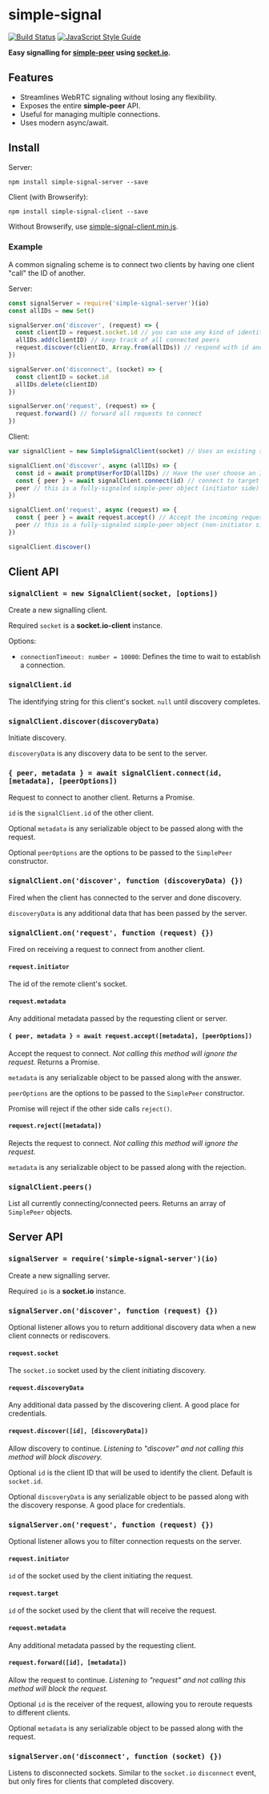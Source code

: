# simple-signal

[![Build Status](https://travis-ci.org/t-mullen/simple-signal.svg?branch=master)](https://travis-ci.org/t-mullen/simple-signal) [![JavaScript Style Guide](https://img.shields.io/badge/code_style-standard-brightgreen.svg)](https://standardjs.com)

**Easy signalling for [simple-peer](https://github.com/feross/simple-peer) using [socket.io](https://github.com/socketio/socket.io).**

## Features
- Streamlines WebRTC signaling without losing any flexibility.
- Exposes the entire **simple-peer** API.
- Useful for managing multiple connections.
- Uses modern async/await.

## Install
Server:
```
npm install simple-signal-server --save
```

Client (with Browserify):
```
npm install simple-signal-client --save
```

Without Browserify, use [simple-signal-client.min.js](https://github.com/t-mullen/simple-signal/releases).

### Example
A common signaling scheme is to connect two clients by having one client "call" the ID of another.

Server:
```javascript
const signalServer = require('simple-signal-server')(io)
const allIDs = new Set()

signalServer.on('discover', (request) => {
  const clientID = request.socket.id // you can use any kind of identity, here we use socket.id
  allIDs.add(clientID) // keep track of all connected peers
  request.discover(clientID, Array.from(allIDs)) // respond with id and list of other peers
})

signalServer.on('disconnect', (socket) => {
  const clientID = socket.id
  allIDs.delete(clientID)
})

signalServer.on('request', (request) => {
  request.forward() // forward all requests to connect
})
```

Client:
```javascript
var signalClient = new SimpleSignalClient(socket) // Uses an existing socket.io-client instance

signalClient.on('discover', async (allIDs) => {
  const id = await promptUserForID(allIDs) // Have the user choose an ID to connect to
  const { peer } = await signalClient.connect(id) // connect to target client
  peer // this is a fully-signaled simple-peer object (initiator side)
})

signalClient.on('request', async (request) => {
  const { peer } = await request.accept() // Accept the incoming request
  peer // this is a fully-signaled simple-peer object (non-initiator side)
})

signalClient.discover()
```

## Client API

### `signalClient = new SignalClient(socket, [options])`
Create a new signalling client.

Required `socket` is a **socket.io-client** instance.

Options:

- `connectionTimeout: number = 10000`: Defines the time to wait to establish a connection.

### `signalClient.id`
The identifying string for this client's socket. `null` until discovery completes.

### `signalClient.discover(discoveryData)`
Initiate discovery.

`discoveryData` is any discovery data to be sent to the server.

### `{ peer, metadata } = await signalClient.connect(id, [metadata], [peerOptions])`
Request to connect to another client. Returns a Promise.

`id` is the `signalClient.id` of the other client.

Optional `metadata` is any serializable object to be passed along with the request.

Optional `peerOptions` are the options to be passed to the `SimplePeer` constructor.

### `signalClient.on('discover', function (discoveryData) {})`
Fired when the client has connected to the server and done discovery.

`discoveryData` is any additional data that has been passed by the server.

### `signalClient.on('request', function (request) {})`
Fired on receiving a request to connect from another client.

#### `request.initiator`
The id of the remote client's socket.

#### `request.metadata`
Any additional metadata passed by the requesting client or server.

#### `{ peer, metadata } = await request.accept([metadata], [peerOptions])`
Accept the request to connect. *Not calling this method will ignore the request.*  Returns a Promise.

`metadata` is any serializable object to be passed along with the answer.

`peerOptions` are the options to be passed to the `SimplePeer` constructor.

Promise will reject if the other side calls `reject()`.

#### `request.reject([metadata])`
Rejects the request to connect. *Not calling this method will ignore the request.*

`metadata` is any serializable object to be passed along with the rejection.

### `signalClient.peers()`
List all currently connecting/connected peers. Returns an array of `SimplePeer` objects.

## Server API

### `signalServer = require('simple-signal-server')(io)`
Create a new signalling server.

Required `io` is a **socket.io** instance.

### `signalServer.on('discover', function (request) {})`
Optional listener allows you to return additional discovery data when a new client connects or rediscovers.

#### `request.socket`
The `socket.io` socket used by the client initiating discovery.

#### `request.discoveryData`
Any additional data passed by the discovering client. A good place for credentials.

#### `request.discover([id], [discoveryData])`
Allow discovery to continue. *Listening to "discover" and not calling this method will block discovery.*

Optional `id` is the client ID that will be used to identify the client. Default is `socket.id`.

Optional `discoveryData` is any serializable object to be passed along with the discovery response. A good place for credentials.

### `signalServer.on('request', function (request) {})`
Optional listener allows you to filter connection requests on the server.

#### `request.initiator`
`id` of the socket used by the client initiating the request.

#### `request.target`
`id` of the socket used by the client that will receive the request.

#### `request.metadata`
Any additional metadata passed by the requesting client.

#### `request.forward([id], [metadata])`
Allow the request to continue. *Listening to "request" and not calling this method will block the request.*

Optional `id` is the receiver of the request, allowing you to reroute requests to different clients.

Optional `metadata` is any serializable object to be passed along with the request.

### `signalServer.on('disconnect', function (socket) {})`
Listens to disconnected sockets. Similar to the `socket.io` `disconnect` event, but only fires for clients that completed discovery.
